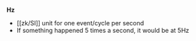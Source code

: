 **Hz**

- [[zk/SI]] unit for one event/cycle per second
- If something happened 5 times a second, it would be at 5Hz